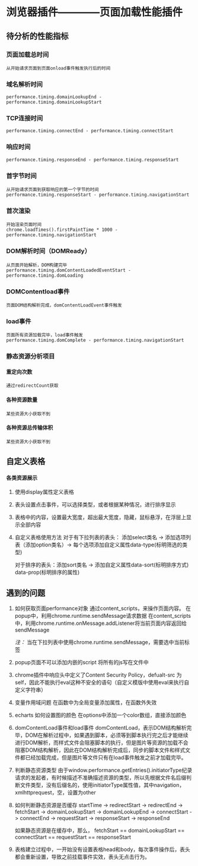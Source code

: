 # 浏览器插件————页面加载性能插件

## 待分析的性能指标

### 页面加载总时间
    从开始请求页面到页面onload事件触发执行后的时间

### 域名解析时间
    performance.timing.domainLookupEnd - performance.timing.domainLookupStart

### TCP连接时间
    performance.timing.connectEnd - performance.timing.connectStart

### 响应时间
    performance.timing.responseEnd - performance.timing.responseStart

### 首字节时间
    从开始请求页面到获取响应的第一个字节的时间
    performance.timing.responseStart - performance.timing.navigationStart

### 首次渲染
    开始渲染页面时间
    chrome.loadTimes().firstPaintTime * 1000 - performance.timing.navigationStart

### DOM解析时间（DOMReady）
    从页面开始解析，DOM构建完毕
    performance.timing.domContentLoadedEventStart - performance.timing.domLoading

### DOMContentload事件
    页面DOM结构解析完成，domContentLoadEvent事件触发

### load事件
    页面所有资源加载完毕，load事件触发
    performance.timing.domComplete - performance.timing.navigationStart

### 静态资源分析项目

#### 重定向次数
    通过redirectCount获取

#### 各种资源数量
    某些资源大小获取不到
#### 各种资源总传输体积
    某些资源大小获取不到

## 自定义表格
#### 各类资源展示
1. 使用display属性定义表格
2. 表头设置点击事件，可以选择类型，或者根据某种情况，进行排序显示
3. 表格中的内容，设置最大宽度，超出最大宽度，隐藏，鼠标悬浮，在浮层上显示全部内容
4. 自定义表格使用方法
    对于有下拉列表的表头： 添加select类名 -> 添加选项列表（添加option类名）-> 每个选项添加自定义属性data-type(标明筛选的类型)

    对于排序的表头：添加sort类名 -> 添加自定义属性data-sort(标明排序方式) data-prop(标明排序的属性)

## 遇到的问题
1. 如何获取页面performance对象
    通过content_scripts，来操作页面内容。 
    在popup中，利用chrome.runtime.sendMessage请求数据
    在content_scripts中，利用chrome.runtime.onMessage.addListener将当前页面内容返回给sendMessage

    <em>注：</em> 当在下拉列表中使用chrome.runtime.sendMessage，需要选中当前标签

2. popup页面不可以添加内嵌的script
    将所有的js写在文件中

3. chrome插件中响应头中定义了Content Security Policy，defualt-src 为 self，因此不能执行eval这种不安全的语句（自定义模版中使用eval来执行自定义字符串）

4. 变量作用域问题
    在函数中为全局变量添加属性，在函数外失效

5. echarts 如何设置图的颜色
    在options中添加一个color数组，直接添加颜色

6. domContentLoad事件和load事件
    domContentLoad，表示DOM结构解析完毕，DOM在解析过程中，如果遇到脚本，必须等到脚本执行完之后才能继续进行DOM解析，而样式文件会阻塞脚本的执行，但是图片等资源的加载不会阻塞DOM结构解析，因此在DOM结构解析完成后，同步的脚本文件和样式文件都已经加载完成，但是图片等文件只有在load事件触发之前才加载完毕。

7. 判断静态资源类型
    由于window.performance.getEntries().initiatorType纪录请求的发起者，有时候描述不准确描述资源的类型，所以先根据文件名后缀判断文件类型，没有后缀名的，使用initiatorType属性值，其中navigation，xmlhttprequest，空，设置为other

8. 如何判断静态资源是否缓存
    startTime -> redirectStart -> redirectEnd -> fetchStart -> domainLookupStart -> domainLookupEnd -> connectStart -> connectEnd ->  requestStart -> responseStart -> responseEnd

    如果静态资源是在缓存中，那么， fetchStart == domainLookupStart == connectStart == requestStart == responseStart

9. 表格建立过程中，一开始没有设置表格head和body，每次事件操作后，表头都会重新设置，导致之前挂载事件实效，表头无点击行为。





    

